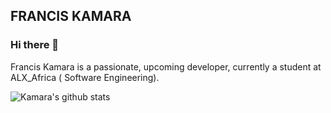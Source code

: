 ## FRANCIS KAMARA

### Hi there 👋
Francis Kamara is a passionate, upcoming developer, currently a student at ALX_Africa ( Software Engineering).

![Kamara's github stats](https://github-readme-stats.vercel.app/api?username=devkamara)

<!--
**devkamara/devkamara** is a ✨ _special_ ✨ repository because its `README.md` (this file) appears on your GitHub profile.

Here are some ideas to get you started:

- 🔭 I’m currently working on ...
- 🌱 I’m currently learning ...
- 👯 I’m looking to collaborate on ...
- 🤔 I’m looking for help with ...
- 💬 Ask me about ...
- 📫 How to reach me: ...
- 😄 Pronouns: ...
- ⚡ Fun fact: ...
-->
